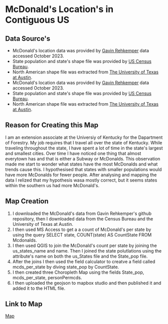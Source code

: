 # McDonald's Location's in Contiguous US

## Data Source's
* McDonald's location data was provided by [Gavin Rehkemper](https://github.com/gavinr/usa-mcdonalds-locations) data accessed October 2023.
* State population and state's shape file was provided by [US Census Bureau](https://www.census.gov/en.html).
* North American shape file was extracted from [The University of Texas at Austin](https://geodata.lib.utexas.edu/?f%5Bdc_format_s%5D%5B%5D=Shapefile&f%5Bdct_spatial_sm%5D%5B%5D=North+America&f%5Blayer_geom_type_s%5D%5B%5D=Polygon&per_page=50&sort=score+desc%2C+dc_title_sort+asc).
* McDonald's location data was provided by [Gavin Rehkemper](https://github.com/gavinr/usa-mcdonalds-locations) data accessed October 2023.
* State population and state's shape file was provided by [US Census Bureau](https://www.census.gov/en.html).
* North American shape file was extracted from [The University of Texas at Austin](https://geodata.lib.utexas.edu/?f%5Bdc_format_s%5D%5B%5D=Shapefile&f%5Bdct_spatial_sm%5D%5B%5D=North+America&f%5Blayer_geom_type_s%5D%5B%5D=Polygon&per_page=50&sort=score+desc%2C+dc_title_sort+asc).

## Reason for Creating this Map

I am an extension associate at the Universiy of Kentucky for the Dapartment of Forestry. My job requires that I travel all over the state of Kentucky. While traveling throughout the state, I have spent a lot of time in the state's largest and smallest cities. Over time I have noticed one thing that almost everytown has and that is either a Subway or McDonalds. This observation made me start to wonder what states have the most McDonalds and what trends cause this. I hypothesised that states with smaller populations would have more McDonalds for fewer people. After analysing and mapping the data I relized that my hypothesis wasa mostly correct, but it seems states within the southern us had more McDonald's.

## Map Creation
1. I downloaded the McDonald's data from Gavin Rehkemper's github repository, then I downloaded data from the Census Bureau and the University of Texas at Austin.
2. I then used MS Access to get a a count of McDonald's per state by using the query SELECT state, COUNT(state) AS CountState FROM Mcdonalds.
3. I then used QGIS to join the McDonald's count per state by joining the us_states_name and name. Then I joined the state polutlations using the attribute's name on both the us_States file and the State_pop file.
4. After the joins I then used the field calculator to creatve a field called mcds_per_state by diving state_pop by CountState.
5. I then created three Choropleth Map using the fields State_pop, mcds_per_state, personPermcds. 
6. I then uploaded the geojson to mapbox studio and then published it and added it to the HTML file.

## Link to Map
[Map](https://michaelammerman.github.io/FinalMAP671/)
